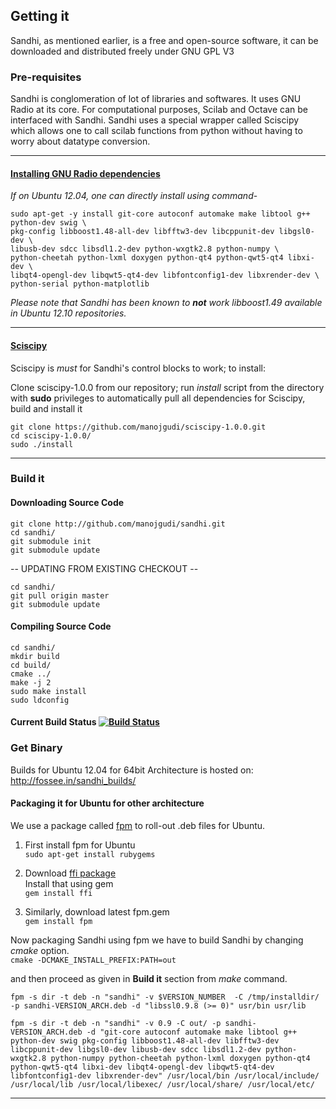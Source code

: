 ## Getting it
Sandhi, as mentioned earlier, is a free and open-source software, it can be downloaded and distributed freely under GNU GPL V3

### Pre-requisites

Sandhi is conglomeration of lot of libraries and softwares. It uses GNU Radio at its core. For computational purposes, Scilab and Octave can be interfaced with Sandhi. Sandhi uses a special wrapper called Sciscipy which allows one to call scilab functions from python without having to worry about datatype conversion.

---------------------------
#### <a href='http://gnuradio.org/redmine/projects/gnuradio/wiki/UbuntuInstall#Install-the-Pre-Requisites'>Installing GNU Radio dependencies</a>

*If on Ubuntu 12.04, one can directly install using command*-


	sudo apt-get -y install git-core autoconf automake make libtool g++ python-dev swig \
	pkg-config libboost1.48-all-dev libfftw3-dev libcppunit-dev libgsl0-dev \
	libusb-dev sdcc libsdl1.2-dev python-wxgtk2.8 python-numpy \
	python-cheetah python-lxml doxygen python-qt4 python-qwt5-qt4 libxi-dev \
	libqt4-opengl-dev libqwt5-qt4-dev libfontconfig1-dev libxrender-dev \
	python-serial python-matplotlib

_Please note that Sandhi has been known to **not** work libboost1.49 available in Ubuntu 12.10 repositories._

-------------------------
#### <a href='http://forge.scilab.org/index.php/p/sciscipy/'> Sciscipy </a>
Sciscipy is _must_ for Sandhi's control blocks to work; to install:

Clone sciscipy-1.0.0 from our repository; run _install_ script from the directory with **sudo** privileges to automatically pull all dependencies for Sciscipy, build and install it<br>

	git clone https://github.com/manojgudi/sciscipy-1.0.0.git
	cd sciscipy-1.0.0/
	sudo ./install


-------------------------------------------------------------------------

### Build it

#### Downloading Source Code

    git clone http://github.com/manojgudi/sandhi.git
    cd sandhi/
    git submodule init
    git submodule update

-- UPDATING FROM EXISTING CHECKOUT --

    cd sandhi/
    git pull origin master
    git submodule update

#### Compiling Source Code

    cd sandhi/
    mkdir build
    cd build/
    cmake ../
    make -j 2
    sudo make install
    sudo ldconfig

#### Current Build Status [![Build Status](https://travis-ci.org/manojgudi/sandhi.png)](https://travis-ci.org/gnu-sandhi/sandhi)

### Get Binary

Builds for Ubuntu 12.04 for 64bit Architecture is hosted on:
http://fossee.in/sandhi_builds/

#### Packaging it for Ubuntu for other architecture
We use a package called [fpm](https://github.com/jordansissel/fpm/wiki) to roll-out .deb files for Ubuntu.

1. First install fpm for Ubuntu <br>
`sudo apt-get install rubygems`

2. Download [ffi package](http://rubygems.org/downloads/ffi-1.9.0.gem) <br>
Install that using gem<br>
`gem install ffi`

3. Similarly, download latest fpm.gem<br>
`gem install fpm`

Now packaging Sandhi using fpm we have to build Sandhi by changing _cmake_ option.<br>
`cmake -DCMAKE_INSTALL_PREFIX:PATH=out`

and then proceed as given in __Build it__ section from _make_ command.

`fpm -s dir -t deb -n "sandhi" -v $VERSION_NUMBER  -C /tmp/installdir/ -p sandhi-VERSION_ARCH.deb -d "libssl0.9.8 (>= 0)" usr/bin usr/lib`


`fpm -s dir -t deb -n "sandhi" -v 0.9 -C out/ -p sandhi-VERSION_ARCH.deb -d "git-core autoconf automake make libtool g++ python-dev swig pkg-config libboost1.48-all-dev libfftw3-dev libcppunit-dev libgsl0-dev libusb-dev sdcc libsdl1.2-dev python-wxgtk2.8 python-numpy python-cheetah python-lxml doxygen python-qt4 python-qwt5-qt4 libxi-dev libqt4-opengl-dev libqwt5-qt4-dev libfontconfig1-dev libxrender-dev" /usr/local/bin /usr/local/include/ /usr/local/lib /usr/local/libexec/ /usr/local/share/ /usr/local/etc/`

------------

